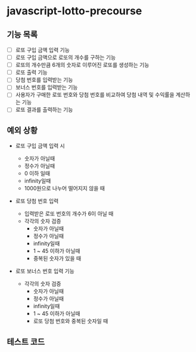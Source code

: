 # javascript-lotto-precourse

## 기능 목록

- [ ] 로또 구입 금액 입력 기능
- [ ] 로또 구입 금액으로 로또의 개수를 구하는 기능
- [ ] 로또의 개수만큼 6개의 숫자로 이루어진 로또를 생성하는 기능
- [ ] 로또 출력 기능
- [ ] 당첨 번호를 입력받는 기능
- [ ] 보너스 번호를 입력받는 기능
- [ ] 사용자가 구매한 로또 번호와 당첨 번호를 비교하여 당첨 내역 및 수익률을 계산하는 기능
- [ ] 로또 결과를 출력하는 기능

## 예외 상황

- 로또 구입 금액 입력 시

  - 숫자가 아닐때
  - 정수가 아닐때
  - 0 이하 일때
  - infinity일때
  - 1000원으로 나누어 떨어지지 않을 때

- 로또 당첨 번호 입력
  - 입력받은 로또 번호의 개수가 6이 아닐 때
  - 각각의 숫자 검증
    - 숫자가 아닐때
    - 정수가 아닐때
    - infinity일때
    - 1 ~ 45 이하가 아닐때
    - 중복된 숫자가 있을 때
- 로또 보너스 번호 입력 기능

  - 각각의 숫자 검증
    - 숫자가 아닐때
    - 정수가 아닐때
    - infinity일때
    - 1 ~ 45 이하가 아닐때
    - 로또 당첨 번호와 중복된 숫자일 때

## 테스트 코드
